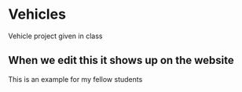# Vehicles

Vehicle project given in class

## When we edit this it shows up on the website

This is an example for my fellow students
